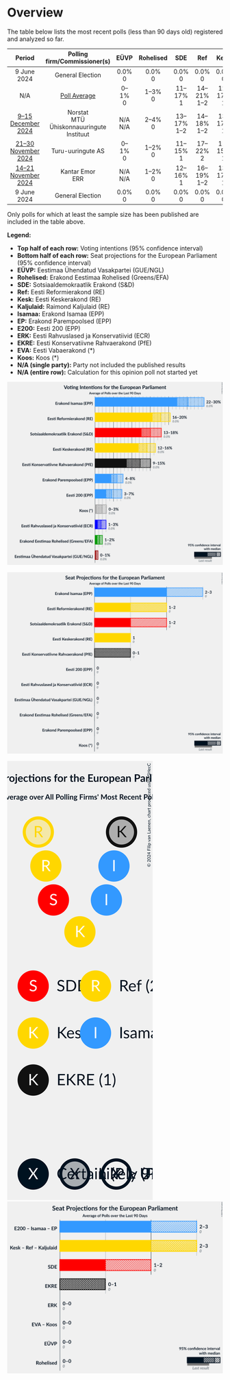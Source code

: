 # Overview

The table below lists the most recent polls (less than 90 days old) registered and analyzed so far.

| Period     | Polling firm/Commissioner(s) | EÜVP | Rohelised | SDE | Ref | Kesk | Kaljulaid | Isamaa | EP | E200 | ERK | EKRE | EVA | Koos |
|:----------:|:----------------------------:|:--:|:--:|:--:|:--:|:--:|:--:|:--:|:--:|:--:|:--:|:--:|:--:|:--:|
| 9 June 2024 | General Election | 0.0% <br> 0 | 0.0% <br> 0 | 0.0% <br> 0 | 0.0% <br> 0 | 0.0% <br> 0 | 0.0% <br> 0 | 0.0% <br> 0 | 0.0% <br> 0 | 0.0% <br> 0 | 0.0% <br> 0 | 0.0% <br> 0 | 0.0% <br> 0 | 0.0% <br> 0 |
| N/A | [Poll Average](average.html) | 0–1% <br> 0 | 1–3% <br> 0 | 11–17% <br> 1 | 14–21% <br> 1–2 | 12–17% <br> 1 | N/A <br> N/A | 20–28% <br> 2–3 | 4–8% <br> 0 | 2–5% <br> 0 | 1–2% <br> 0 | 12–18% <br> 1–2 | N/A <br> N/A | 1–3% <br> 0 |
| [9–15 December 2024](2024-12-15-Norstat.html) | Norstat <br> MTÜ Ühiskonnauuringute Instituut | N/A <br> N/A | 2–4% <br> 0 | 13–17% <br> 1–2 | 14–18% <br> 1–2 | 13–17% <br> 1 | N/A <br> N/A | 23–28% <br> 2–3 | 3–6% <br> 0 | 2–4% <br> 0 | 1–2% <br> 0 | 14–18% <br> 1–2 | N/A <br> N/A | 1–2% <br> 0 |
| [21–30 November 2024](2024-11-30-Turu-uuringuteAS.html) | Turu-uuringute AS | 0–1% <br> 0 | 1–2% <br> 0 | 11–15% <br> 1 | 17–22% <br> 2 | 11–15% <br> 1 | N/A <br> N/A | 19–25% <br> 2 | 5–9% <br> 0 | 3–5% <br> 0 | 1–2% <br> 0 | 12–16% <br> 1 | N/A <br> N/A | 1–3% <br> 0 |
| [14–21 November 2024](2024-11-21-KantarEmor.html) | Kantar Emor <br> ERR | N/A <br> N/A | 1–2% <br> 0 | 12–16% <br> 1 | 16–19% <br> 1–2 | 13–17% <br> 1 | N/A <br> N/A | 22–26% <br> 2–3 | 5–8% <br> 0 | 3–5% <br> 0 | 1–2% <br> 0 | 12–16% <br> 1 | N/A <br> N/A | 2–3% <br> 0 |
| 9 June 2024 | General Election | 0.0% <br> 0 | 0.0% <br> 0 | 0.0% <br> 0 | 0.0% <br> 0 | 0.0% <br> 0 | 0.0% <br> 0 | 0.0% <br> 0 | 0.0% <br> 0 | 0.0% <br> 0 | 0.0% <br> 0 | 0.0% <br> 0 | 0.0% <br> 0 | 0.0% <br> 0 |

Only polls for which at least the sample size has been published are included in the table above.

**Legend:**
+ **Top half of each row:** Voting intentions (95% confidence interval)
+ **Bottom half of each row:** Seat projections for the European Parliament (95% confidence interval)
+ **EÜVP:** Eestimaa Ühendatud Vasakpartei (GUE/NGL)
+ **Rohelised:** Erakond Eestimaa Rohelised (Greens/EFA)
+ **SDE:** Sotsiaaldemokraatlik Erakond (S&D)
+ **Ref:** Eesti Reformierakond (RE)
+ **Kesk:** Eesti Keskerakond (RE)
+ **Kaljulaid:** Raimond Kaljulaid (RE)
+ **Isamaa:** Erakond Isamaa (EPP)
+ **EP:** Erakond Parempoolsed (EPP)
+ **E200:** Eesti 200 (EPP)
+ **ERK:** Eesti Rahvuslased ja Konservatiivid (ECR)
+ **EKRE:** Eesti Konservatiivne Rahvaerakond (PfE)
+ **EVA:** Eesti Vabaerakond (*)
+ **Koos:** Koos (*)
+ **N/A (single party):** Party not included the published results
+ **N/A (entire row):** Calculation for this opinion poll not started yet


![Graph with voting intentions not yet produced](average.png "Voting Intentions")

![Graph with seats not yet produced](average-seats.png "Seats")

![Graph with seating plan not yet produced](average-seating-plan.png "Seating Plan")
![Graph with coalitions seats not yet produced](average-coalitions-seats.png "Coalitions Seats")
